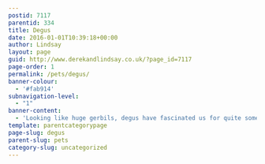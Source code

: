 ```yaml
---
postid: 7117
parentid: 334
title: Degus
date: 2016-01-01T10:39:18+00:00
author: Lindsay
layout: page
guid: http://www.derekandlindsay.co.uk/?page_id=7117
page-order: 1
permalink: /pets/degus/
banner-colour:
  - '#fab914'
subnavigation-level:
  - "1"
banner-content:
  - 'Looking like huge gerbils, degus have fascinated us for quite some time.  With their chattering ways, long lifespan and a love of adventure they are the perfect addition to our family.  Starting with Max, the degu population in our home soon grew and we are loving learning everything about these wonderful critters.'
template: parentcategorypage
page-slug: degus
parent-slug: pets
category-slug: uncategorized
---
```

